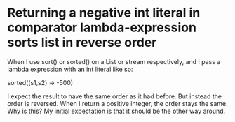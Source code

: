 
# Returning a negative int literal in comparator lambda-expression sorts list in reverse order

When I use sort() or sorted() on a List or stream respectively, and I pass a lambda expression with an int literal like so:

sorted((s1,s2) -> -500)

I expect the result to have the same order as it had before. But instead the order is reversed. When I return a positive integer, the order stays the same. Why is this? My initial expectation is that it should be the other way around.

        
